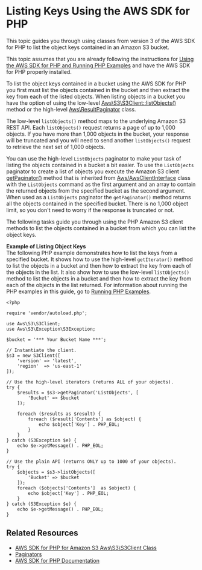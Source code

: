 # Listing Keys Using the AWS SDK for PHP<a name="ListingObjectKeysUsingPHP"></a>

This topic guides you through using classes from version 3 of the AWS SDK for PHP to list the object keys contained in an Amazon S3 bucket\. 

 This topic assumes that you are already following the instructions for [Using the AWS SDK for PHP and Running PHP Examples](UsingTheMPphpAPI.md) and have the AWS SDK for PHP properly installed\. 

To list the object keys contained in a bucket using the AWS SDK for PHP you first must list the objects contained in the bucket and then extract the key from each of the listed objects\. When listing objects in a bucket you have the option of using the low\-level [Aws\\S3\\S3Client::listObjects\(\)](https://docs.aws.amazon.com/aws-sdk-php/v3/api/api-s3-2006-03-01.html#listobjects) method or the high\-level [Aws\\ResultPaginator](https://docs.aws.amazon.com/aws-sdk-php/v3/api/class-Aws.ResultPaginator.html) class\. 

The low\-level `listObjects()` method maps to the underlying Amazon S3 REST API\. Each `listObjects()` request returns a page of up to 1,000 objects\. If you have more than 1,000 objects in the bucket, your response will be truncated and you will need to send another `listObjects()` request to retrieve the next set of 1,000 objects\. 

You can use the high\-level `ListObjects` paginator to make your task of listing the objects contained in a bucket a bit easier\. To use the `ListObjects` paginator to create a list of objects you execute the Amazon S3 client [getPaginator\(\)](https://docs.aws.amazon.com/aws-sdk-php/v3/api/class-Aws.AwsClientInterface.html#_getPaginator) method that is inherited from [Aws/AwsClientInterface](https://docs.aws.amazon.com/aws-sdk-php/v3/api/class-Aws.AwsClientInterface.html) class with the `ListObjects` command as the first argument and an array to contain the returned objects from the specified bucket as the second argument\. When used as a `ListObjects` paginator the `getPaginator()` method returns all the objects contained in the specified bucket\. There is no 1,000 object limit, so you don't need to worry if the response is truncated or not\.

The following tasks guide you through using the PHP Amazon S3 client methods to list the objects contained in a bucket from which you can list the object keys\.

**Example of Listing Object Keys**  
The following PHP example demonstrates how to list the keys from a specified bucket\. It shows how to use the high\-level `getIterator()` method to list the objects in a bucket and then how to extract the key from each of the objects in the list\. It also show how to use the low\-level `listObjects()` method to list the objects in a bucket and then how to extract the key from each of the objects in the list returned\. For information about running the PHP examples in this guide, go to [Running PHP Examples](UsingTheMPphpAPI.md#running-php-samples)\.   

```
<?php

require 'vendor/autoload.php';

use Aws\S3\S3Client;
use Aws\S3\Exception\S3Exception;

$bucket = '*** Your Bucket Name ***';

// Instantiate the client.
$s3 = new S3Client([
    'version' => 'latest',
    'region'  => 'us-east-1'
]);

// Use the high-level iterators (returns ALL of your objects).
try {
    $results = $s3->getPaginator('ListObjects', [
        'Bucket' => $bucket
    ]);

    foreach ($results as $result) {
        foreach ($result['Contents'] as $object) {
            echo $object['Key'] . PHP_EOL;
        }
    }
} catch (S3Exception $e) {
    echo $e->getMessage() . PHP_EOL;
}

// Use the plain API (returns ONLY up to 1000 of your objects).
try {
    $objects = $s3->listObjects([
        'Bucket' => $bucket
    ]);
    foreach ($objects['Contents']  as $object) {
        echo $object['Key'] . PHP_EOL;
    }
} catch (S3Exception $e) {
    echo $e->getMessage() . PHP_EOL;
}
```

## Related Resources<a name="RelatedResources-ListingObjectKeysUsingPHP"></a>
+ [ AWS SDK for PHP for Amazon S3 Aws\\S3\\S3Client Class](https://docs.aws.amazon.com/aws-sdk-php/v3/api/class-Aws.S3.S3Client.html) 
+ [ Paginators](https://docs.aws.amazon.com/aws-sdk-php/v3/guide/guide/paginators.html) 
+ [AWS SDK for PHP Documentation](http://aws.amazon.com/documentation/sdk-for-php/)
